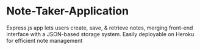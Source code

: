 # Note-Taker-Application
Express.js app lets users create, save, &amp; retrieve notes, merging front-end interface with a JSON-based storage system. Easily deployable on Heroku for efficient note management
